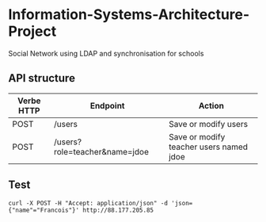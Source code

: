 # Information-Systems-Architecture-Project
Social Network using LDAP and synchronisation for schools

## API structure

|     Verbe HTTP          |Endpoint |Action
-------------|--------------------|------------------------         
|POST|    /users   |Save or modify users   |
|POST| /users?role=teacher&name=jdoe |   Save or modify teacher users named jdoe |

## Test

```
curl -X POST -H "Accept: application/json" -d 'json={"name"="Francois"}' http://88.177.205.85
```
